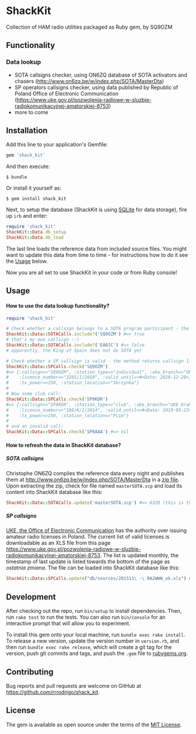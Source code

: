 # ShackKit

Collection of HAM radio utilities packaged as Ruby gem, by SQ9OZM

## Functionality
### Data lookup
 * SOTA callsigns checker, using ON6ZQ database of SOTA activators and chasers (http://www.on6zq.be/w/index.php/SOTA/MasterDta)
 * SP operators callsigns checker, using data published by Republic of Poland Office of Electronic Communication (https://www.uke.gov.pl/pozwolenia-radiowe-w-sluzbie-radiokomunikacyjnej-amatorskiej-8753)
 * more to come

## Installation

Add this line to your application's Gemfile:

```ruby
gem 'shack_kit'
```

And then execute:

    $ bundle

Or install it yourself as:

    $ gem install shack_kit

Next, to setup the database (ShackKit is using [SQLite](https://www.sqlite.org) for data storage), fire up `irb` and enter:

```ruby
require 'shack_kit'
ShackKit::Data.db_setup
ShackKit::Data.db_load
```

The last line loads the reference data from included source files. You might want to update this data from time to time - for instructions how to do it see the [Usage](#usage) below.

Now you are all set to use ShackKit in your code or from Ruby console!

## Usage

#### How to use the data lookup functionality?

```ruby
require 'shack_kit'

# Check whether a callsign belongs to a SOTA program participant - the method returns true or false:
ShackKit::Data::SOTACalls.include?('SQ9OZM') #=> true
# that's my own callsign :-)
ShackKit::Data::SOTACalls.include?('EA0JC') #=> false
# apparently, the King of Spain does not do SOTA yet

# Check whether a SP callsign is valid - the method returns callsign licence info or nil (for invalid calls)
ShackKit::Data::SPCalls.check('SQ9OZM')
#=> {:callsign=>"SQ9OZM", :station_type=>"individual", :uke_branch=>"UKE Kraków",
#    :licence_number=>"3285/I/2010", :valid_until=>#<Date: 2020-12-28>, :licence_category=>"1",
#    :tx_power=>150, :station_location=>"Skrzynka"}
#
# Now some club call:
ShackKit::Data::SPCalls.check('SP9KDR')
#=> {:callsign=>"SP9KDR", :station_type=>"club", :uke_branch=>"UKE Kraków",
#    :licence_number=>"188/K/I/2014", :valid_until=>#<Date: 2019-05-23>, :licence_category=>"1",
#    :tx_power=>150, :station_location=>"Pcim"}
#
# and an invalid call:
ShackKit::Data::SPCalls.check('SP0AAA') #=> nil
```

#### How to refresh the data in ShackKit database?

##### SOTA callsigns
Christophe ON6ZQ compiles the reference data every night and publishes them at http://www.on6zq.be/w/index.php/SOTA/MasterDta in a [zip file](http://www.on6zq.be/p/SOTA/SOTAdata/masterSOTA.zip). Upon extracting the zip, check for file named `masterSOTA.scp` and load its content into ShackKit database like this:

```ruby
ShackKit::Data::SOTACalls.update('masterSOTA.scp') #=> 6328 (this is the count of loaded callsigns)
```

##### SP callsigns
[UKE, the Office of Electronic Communication](https://en.uke.gov.pl) has the authority over issuing amateur radio licenses in Poland. The current list of valid licenses is downloadable as an XLS file from this page https://www.uke.gov.pl/pozwolenia-radiowe-w-sluzbie-radiokomunikacyjnej-amatorskiej-8753. The list is updated monthly, the timestamp of last update is listed towards the bottom of the page as *ostatnia zmiana*. The file can be loaded into ShackKit database like this:

```ruby
ShackKit::Data::SPCalls.update("db/sources/201511\ -\ RA2WWW_ok.xls") #=> 12993 (number of loaded calls)
```

## Development

After checking out the repo, run `bin/setup` to install dependencies. Then, run `rake test` to run the tests. You can also run `bin/console` for an interactive prompt that will allow you to experiment.

To install this gem onto your local machine, run `bundle exec rake install`. To release a new version, update the version number in `version.rb`, and then run `bundle exec rake release`, which will create a git tag for the version, push git commits and tags, and push the `.gem` file to [rubygems.org](https://rubygems.org).

## Contributing

Bug reports and pull requests are welcome on GitHub at https://github.com/rrrodrigo/shack_kit.


## License

The gem is available as open source under the terms of the [MIT License](http://opensource.org/licenses/MIT).


